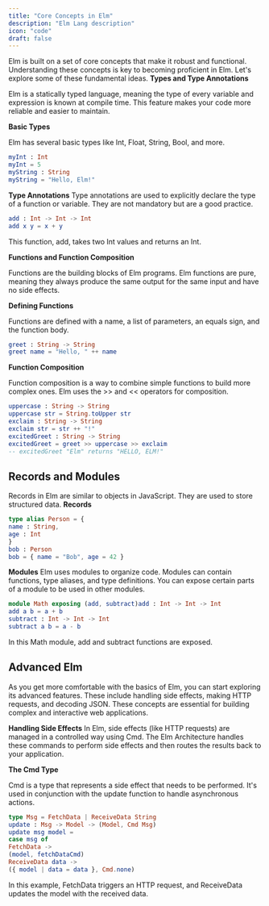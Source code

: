 ```yaml
---
title: "Core Concepts in Elm"
description: "Elm Lang description"
icon: "code"
draft: false
---
```


Elm is built on a set of core concepts that make it robust and functional. Understanding these
concepts is key to becoming proficient in Elm. Let's explore some of these fundamental ideas.
**Types and Type Annotations**

Elm is a statically typed language, meaning the type of every variable and expression is known
at compile time. This feature makes your code more reliable and easier to maintain.

**Basic Types**

Elm has several basic types like Int, Float, String, Bool, and more.

```elm
myInt : Int
myInt = 5
myString : String
myString = "Hello, Elm!"
```

**Type Annotations**
Type annotations are used to explicitly declare the type of a function or variable. They are not
mandatory but are a good practice.

```elm 
add : Int -> Int -> Int
add x y = x + y
```
This function, add, takes two Int values and returns an Int.

**Functions and Function Composition**

Functions are the building blocks of Elm programs. Elm functions are pure, meaning they
always produce the same output for the same input and have no side effects.

**Defining Functions**

Functions are defined with a name, a list of parameters, an equals sign, and the function body.
```elm
greet : String -> String
greet name = "Hello, " ++ name
```

**Function Composition**

Function composition is a way to combine simple functions to build more complex ones. Elm
uses the >> and << operators for composition.
```elm
uppercase : String -> String
uppercase str = String.toUpper str
exclaim : String -> String
exclaim str = str ++ "!"
excitedGreet : String -> String
excitedGreet = greet >> uppercase >> exclaim
-- excitedGreet "Elm" returns "HELLO, ELM!"
```

## Records and Modules
Records in Elm are similar to objects in JavaScript. They are used to store structured data.
**Records**
```elm
type alias Person = {
name : String,
age : Int
}
bob : Person
bob = { name = "Bob", age = 42 }
```

**Modules**
Elm uses modules to organize code. Modules can contain functions, type aliases, and type
definitions. You can expose certain parts of a module to be used in other modules.
```elm
module Math exposing (add, subtract)add : Int -> Int -> Int
add a b = a + b
subtract : Int -> Int -> Int
subtract a b = a - b
```

In this Math module, add and subtract functions are exposed.

## Advanced Elm
As you get more comfortable with the basics of Elm, you can start exploring its advanced
features. These include handling side effects, making HTTP requests, and decoding JSON.
These concepts are essential for building complex and interactive web applications.

**Handling Side Effects**
In Elm, side effects (like HTTP requests) are managed in a controlled way using Cmd. The Elm
Architecture handles these commands to perform side effects and then routes the results back
to your application.

**The Cmd Type**

Cmd is a type that represents a side effect that needs to be performed. It's used in conjunction
with the update function to handle asynchronous actions.
```elm
type Msg = FetchData | ReceiveData String
update : Msg -> Model -> (Model, Cmd Msg)
update msg model =
case msg of
FetchData ->
(model, fetchDataCmd)
ReceiveData data ->
({ model | data = data }, Cmd.none)
```

In this example, FetchData triggers an HTTP request, and ReceiveData updates the model with
the received data.
